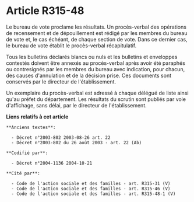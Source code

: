 # Article R315-48

Le bureau de vote proclame les résultats. Un procès-verbal des opérations de recensement et de dépouillement est rédigé par
les membres du bureau de vote et, le cas échéant, de chaque section de vote. Dans ce dernier cas, le bureau de vote établit
le procès-verbal récapitulatif.

Tous les bulletins déclarés blancs ou nuls et les bulletins et enveloppes contestés doivent être annexés au procès-verbal
après avoir été paraphés ou contresignés par les membres du bureau avec indication, pour chacun, des causes d'annulation et
de la décision prise. Ces documents sont conservés par le directeur de l'établissement.

Un exemplaire du procès-verbal est adressé à chaque délégué de liste ainsi qu'au préfet du département. Les résultats du
scrutin sont publiés par voie d'affichage, sans délai, par le directeur de l'établissement.

**Liens relatifs à cet article**

	**Anciens textes**:

	  - Décret n°2003-802 2003-08-26 art. 22
	  - Décret n°2003-802 du 26 août 2003 - art. 22 (Ab)

	**Codifié par**:

	  - Décret n°2004-1136 2004-10-21

	**Cité par**:

	  - Code de l'action sociale et des familles - art. R315-31 (V)
	  - Code de l'action sociale et des familles - art. R315-46 (V)
	  - Code de l'action sociale et des familles - art. R315-48-1 (V)
